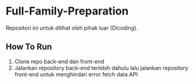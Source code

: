 # Full-Family-Preparation
Repositori ini untuk dilihat oleh pihak luar (Dicoding).

## How To Run
1. Clone repo back-end dan front-end
2. Jalankan repository back-end terlebih dahulu lalu jalankan repository front-end untuk menghindari error fetch data API
